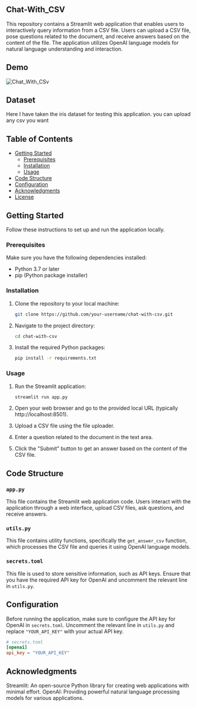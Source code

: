 ## Chat-With_CSV


This repository contains a Streamlit web application that enables users to interactively query information from a CSV file. Users can upload a CSV file, pose questions related to the document, and receive answers based on the content of the file. The application utilizes OpenAI language models for natural language understanding and interaction.


## Demo

![Chat_With_CSv](https://github.com/Gokulachalam/test/assets/89055461/83e80e96-b2c2-49ca-93df-0b9e722e808a)



## Dataset

Here I have taken the iris dataset for testing this application. you can upload any csv you want 


## Table of Contents

- [Getting Started](#getting-started)
  - [Prerequisites](#prerequisites)
  - [Installation](#installation)
  - [Usage](#usage)
- [Code Structure](#code-structure)
- [Configuration](#configuration)
- [Acknowledgments](#acknowledgments)
- [License](#license)

## Getting Started

Follow these instructions to set up and run the application locally.

### Prerequisites

Make sure you have the following dependencies installed:

- Python 3.7 or later
- pip (Python package installer)

### Installation

1. Clone the repository to your local machine:

    ```bash
    git clone https://github.com/your-username/chat-with-csv.git
    ```

2. Navigate to the project directory:

    ```bash
    cd chat-with-csv
    ```

3. Install the required Python packages:

    ```bash
    pip install -r requirements.txt
    ```

### Usage

1. Run the Streamlit application:

    ```bash
    streamlit run app.py
    ```

2. Open your web browser and go to the provided local URL (typically http://localhost:8501).

3. Upload a CSV file using the file uploader.

4. Enter a question related to the document in the text area.

5. Click the "Submit" button to get an answer based on the content of the CSV file.

## Code Structure

### `app.py`

This file contains the Streamlit web application code. Users interact with the application through a web interface, upload CSV files, ask questions, and receive answers.

### `utils.py`

This file contains utility functions, specifically the `get_answer_csv` function, which processes the CSV file and queries it using OpenAI language models.

### `secrets.toml`

This file is used to store sensitive information, such as API keys. Ensure that you have the required API key for OpenAI and uncomment the relevant line in `utils.py`.

## Configuration

Before running the application, make sure to configure the API key for OpenAI in `secrets.toml`. Uncomment the relevant line in `utils.py` and replace `"YOUR_API_KEY"` with your actual API key.

```toml
# secrets.toml
[openai]
api_key = "YOUR_API_KEY"
```

## Acknowledgments

Streamlit: An open-source Python library for creating web applications with minimal effort.
OpenAI: Providing powerful natural language processing models for various applications.


